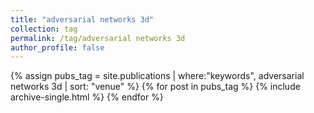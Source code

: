 ```yaml
---
title: "adversarial networks 3d"
collection: tag
permalink: /tag/adversarial networks 3d
author_profile: false
---
```

{% assign pubs_tag = site.publications | where:"keywords", adversarial networks 3d | sort: "venue" %}
{% for post in pubs_tag %}
  {% include archive-single.html %}
{% endfor %}